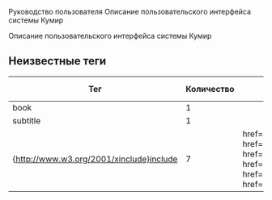 Руководство пользователя Описание пользовательского интерфейса системы Кумир       

Описание пользовательского интерфейса системы Кумир


## Неизвестные теги

| Тег | Количество | Атрибуты | Родительские теги |
|-----|------------|----------|-------------------|
| book | 1 |  | None |
| subtitle | 1 |  | book |
| {http://www.w3.org/2001/xinclude}include | 7 | href='cources/cources.xml', href='editor/editor.xml', href='intro/highgrade.xml', href='mainwindow/with-tabs.xml', href='run/run.xml', href='secondarywindows/secondarywindows.xml', href='session/session.xml' | book |